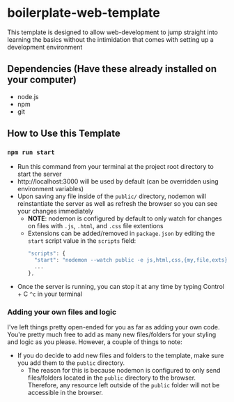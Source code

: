 # boilerplate-web-template

This template is designed to allow web-development to jump straight into learning the basics without the 
intimidation that comes with setting up a development environment

## Dependencies (Have these already installed on your computer)
- node.js
- npm
- git

 
## How to Use this Template

### `npm run start`

- Run this command from your terminal at the project root directory to start the server
- http://localhost:3000 will be used by default (can be overridden using environment variables)
- Upon saving any file inside of the `public/` directory, nodemon will reinstantiate the server as well as refresh the browser
so you can see your changes immediately
  - **NOTE**: nodemon is configured by default to only watch for changes on files with `.js`, `.html`, and `.css` file extentions
  - Extensions can be added/removed in `package.json` by editing the `start` script value in the `scripts` field:
    ```js
    "scripts": {
      "start": "nodemon --watch public -e js,html,css,{my,file,exts}",
      ...
    },
    ```
- Once the server is running, you can stop it at any time by typing Control + C `^c` in your terminal
  

### Adding your own files and logic

I've left things pretty open-ended for you as far as adding your own code. You're pretty much free to add as many new files/folders for your styling and logic as you please. However, a couple of things to note:

- If you do decide to add new files and folders to the template, make sure you add them to the `public` directory.
  - The reason for this is because nodemon is configured to only send files/folders located in the `public` directory to the browser.
  Therefore, any resource left outside of the `public` folder will not be accessible in the browser.
